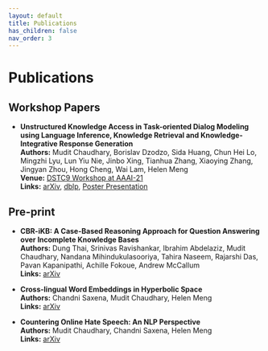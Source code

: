 ```yaml
---
layout: default
title: Publications
has_children: false
nav_order: 3
---
```

# Publications  

## Workshop Papers

- __Unstructured Knowledge Access in Task-oriented Dialog Modeling using Language Inference, Knowledge Retrieval and Knowledge-Integrative Response Generation__  
__Authors:__ Mudit Chaudhary, Borislav Dzodzo, Sida Huang, Chun Hei Lo, Mingzhi Lyu, Lun Yiu Nie, Jinbo Xing, Tianhua Zhang, Xiaoying Zhang, Jingyan Zhou, Hong Cheng, Wai Lam, Helen Meng  
__Venue:__  [DSTC9 Workshop at AAAI-21](https://dstc9.dstc.community/aaai-21-workshop)  
__Links:__ [arXiv](https://arxiv.org/abs/2101.06066), [dblp](https://dblp.org/rec/journals/corr/abs-2101-06066), [Poster Presentation](/assets/documents/Poster_DSTC9_AAAI21.pdf)
  
## Pre-print
- __CBR-iKB: A Case-Based Reasoning Approach for Question Answering over Incomplete Knowledge Bases__  
__Authors:__ Dung Thai, Srinivas Ravishankar, Ibrahim Abdelaziz, Mudit Chaudhary, Nandana Mihindukulasooriya, Tahira Naseem, Rajarshi Das, Pavan Kapanipathi, Achille Fokoue, Andrew McCallum  
__Links:__ [arXiv](https://arxiv.org/abs/2204.08554)
  
- __Cross-lingual Word Embeddings in Hyperbolic Space__  
__Authors:__ Chandni Saxena, Mudit Chaudhary, Helen Meng  
__Links:__ [arXiv](https://arxiv.org/abs/2205.01907)

- __Countering Online Hate Speech: An NLP Perspective__  
__Authors:__ Mudit Chaudhary, Chandni Saxena, Helen Meng  
__Links:__ [arXiv](https://arxiv.org/abs/2109.02941)
  

